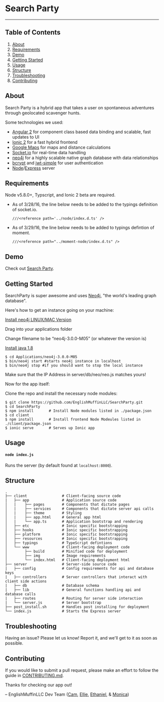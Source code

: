 # Search Party #

---


Table of Contents
-----------------

1. [About](#about)
2. [Requirements](#requirements)
3. [Demo](#demo)
4. [Getting Started](#getting-started)
5. [Usage](#usage)
6. [Structure](#structure)
7. [Troubleshooting](#troubleshooting)
8. [Contributing](#contributing)


About
--------

Search Party is a hybrid app that takes a user on spontaneous adventures through geolocated scavenger hunts.

Some technologies we used:
  * [Angular 2](https://angular.io/) for component class based data binding and scalable, fast updates to UI
  * [Ionic 2](http://ionic.io/2) for a fast hybrid frontend
  * [Google Maps](https://developers.google.com/maps/documentation/javascript/) for maps and distance calculations
  * [Socket.io](http://socket.io/) for real-time data handling
  * [neo4j](http://neo4j.com/) for a highly scalable native graph database with data relationships
  * [bcrypt](https://www.npmjs.com/package/bcrypt-nodejs) and [jwt-simple](https://www.npmjs.com/package/jwt-simple) for user authentication
  * [Node](https://nodejs.org/en/)/[Express](http://expressjs.com/en/index.html) server

Requirements
----

Node v5.8.0+, Typscript, and Ionic 2 beta are required.
 * As of 3/28/16, the line below needs to be added to the typings definition of socket.io.
   ```
   ///<reference path='../node/index.d.ts' />
   ```  
 * As of 3/29/16, the line below needs to be added to typings defintion of moment.
   ```
   ///<reference path="../moment-node/index.d.ts" />
   ```


Demo
----

Check out [Search Party](https://search-party-dev.herokuapp.com).


Getting Started
---------------

SearchParty is super awesome and uses [Neo4j](http://neo4j.com/), "the world's leading graph database".  

Here's how to get an instance going on your machine:

[Install neo4j LINUX/MAC Version](http://neo4j.com/download/other-releases/)

Drag into your applications folder

Change filename to be “neo4j-3.0.0-M05” (or whatever the version is)

[Install java 1.8](http://www.oracle.com/technetwork/java/javase/downloads/jdk8-downloads-2133151.html)


```shell
$ cd Applications/neo4j-3.0.0-M05
$ bin/neo4j start #starts neo4j instance in localhost
$ bin/neo4j stop #if you should want to stop the local instance
```

Make sure that the IP Address in server/db/neo/neo.js matches yours!

Now for the app itself:

Clone the repo and install the necessary node modules:

```shell
$ git clone https://github.com/EnglishMuffinLLC/SearchParty.git
$ cd SearchParty
$ npm install       # Install Node modules listed in ./package.json
$ cd client
$ npm install       # Install frontend Node Modeules listed in ./client/package.json
$ ionic serve       # Serves up Ionic app
```


Usage
-----

#### `node index.js`
Runs the server (by default found at `localhost:8000`).


Structure
---------

```
.
├── client                # Client-facing source code
|   ├── app               # Application source code
│   |    ├── pages        # Components that dictate pages
│   |    ├── services     # Components that dictate server api calls
│   |    ├── theme        # Styling
│   |    ├── app.html     # General app html
│   |    └── app.ts       # Application bootstrap and rendering
│   ├── etc               # Ionic specific bootstrapping
│   ├── hooks             # Ionic specific bootstrapping
│   ├── platform          # Ionic specific bootstrapping
│   ├── resources         # Ionic specific bootstrapping
│   ├── typings           # TypeScript defintions
│   └── www               # Client-facing deployment code
│        ├── build        # Minified code for deployment
│        ├── img          # Image requirements
│        └── index.html   # Client-facing deployment html
├── server                # Server-side source code
|   ├── config            # Config requirements for api and database keys
|   ├── controllers       # Server controllers that interact with client side actions
|   ├── db                # Database schema
|   ├── lib               # General functions handling api and database calls
|   ├── routes            # Routing for server side interaction
|   └── server.js         # Server bootstrap
├── post_install.sh       # Handles post installing for deployment
└── index.js              # Starts the Express server
```



Troubleshooting
---------------

Having an issue? Please let us know! Report it, and we'll get to it as soon as possible.


Contributing
------------

If you would like to submit a pull request, please make an effort to follow the guide in [CONTRIBUTING.md](CONTRIBUTING.md).

Thanks for checking our app out!

– EnglishMuffinLLC Dev Team ([Cam](https://github.com/camroark), [Ellie](https://github.com/ecdemis123), [Ethaniel](https://github.com/ethanrubio), & [Monica](https://github.com/monicagrandy))
